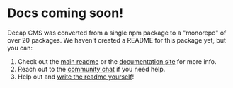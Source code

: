 # Docs coming soon!

Decap CMS was converted from a single npm package to a "monorepo" of over 20 packages.
We haven't created a README for this package yet, but you can:

1. Check out the [main readme](https://github.com/decaporg/decap-cms/#readme) or the [documentation
   site](https://www.decapcms.org) for more info.
2. Reach out to the [community chat](https://decapcms.org/chat/) if you need help.
3. Help out and [write the readme yourself](https://github.com/decaporg/decap-cms/edit/main/packages/decap-cms-widget-markdown/README.md)!
